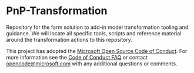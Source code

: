 # PnP-Transformation 
Repository for the farm solution to add-in model transformation tooling and guidance. We will locate all specific tools, scripts and reference material around the transformation actions to this repository. 

This project has adopted the [Microsoft Open Source Code of Conduct](https://opensource.microsoft.com/codeofconduct/). For more information see the [Code of Conduct FAQ](https://opensource.microsoft.com/codeofconduct/faq/) or contact [opencode@microsoft.com](mailto:opencode@microsoft.com) with any additional questions or comments.
